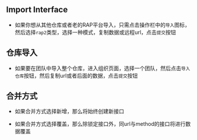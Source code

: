 ## Import Interface
- 如果你想从其他仓库或者老的RAP平台导入，只需点击操作栏中的`导入`图标，然后选择`rap2`类型，选择一种模式，复制数据或远程url，点击`提交`按钮

<code src="./component/import_zh.tsx" inline=true></code>
## 仓库导入
- 如果要在团队中导入整个仓库，进入组织页面，选择一个团队，然后点击`导入仓库`按钮，然后复制url或者后面的数据，点击`提交`按钮

<code src="./component/organization_import_zh.tsx" inline=true></code>

## 合并方式
- 如果合并方式选择新增，那么将始终创建新接口

- 如果合并方式选择覆盖，那么除锁定接口外，同url与method的接口将进行数据覆盖


